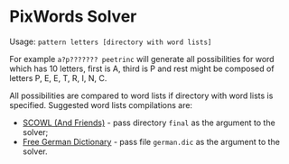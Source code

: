 # PixWords Solver

Usage: `pattern letters [directory with word lists]`

For example `a?p??????? peetrinc` will generate all possibilities for word which has 10 letters,
first is A, third is P and rest might be composed of letters P, E, E, T, R, I, N, C.

All possibilities are compared to word lists if directory with word lists is specified.
Suggested word lists compilations are:

* [SCOWL (And Friends)](http://wordlist.aspell.net/) - pass directory `final` as the argument to the solver;
* [Free German Dictionary](https://sourceforge.net/projects/germandict/) - pass file `german.dic` as the argument to the solver.
